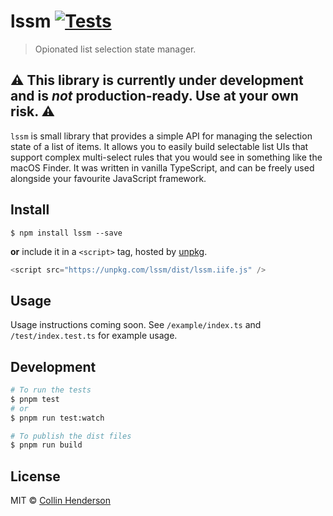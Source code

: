 # lssm [![Tests](https://github.com/syropian/lssm/actions/workflows/test.yml/badge.svg?branch=main)](https://github.com/syropian/lssm/actions/workflows/test.yml)

> Opionated list selection state manager.

## ⚠️ This library is currently under development and is _not_ production-ready. Use at your own risk. ⚠️

`lssm` is small library that provides a simple API for managing the selection state of a list of items. It allows you to easily build selectable list UIs that support complex multi-select rules that you would see in something like the macOS Finder. It was written in vanilla TypeScript, and can be freely used alongside your favourite JavaScript framework.

## Install

```
$ npm install lssm --save
```

**or** include it in a `<script>` tag, hosted by [unpkg](https://unpkg.com).

```js
<script src="https://unpkg.com/lssm/dist/lssm.iife.js" />
```

## Usage

Usage instructions coming soon. See `/example/index.ts` and `/test/index.test.ts` for example usage.

## Development

```bash
# To run the tests
$ pnpm test
# or
$ pnpm run test:watch

# To publish the dist files
$ pnpm run build
```

## License

MIT © [Collin Henderson](https://github.com/syropian)
